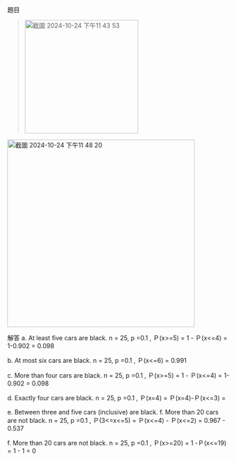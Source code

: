  題目
><img width="257" alt="截圖 2024-10-24 下午11 43 53" src="https://github.com/user-attachments/assets/e37b2718-7be4-44c1-b4e5-1e33732991fd">

<img width="425" alt="截圖 2024-10-24 下午11 48 20" src="https://github.com/user-attachments/assets/ccdda719-1afc-4a97-946c-a7bfa98da1cb">

解答
a. At least five cars are black.
  n = 25, p =0.1 , Ｐ(x>=5) = 1 - Ｐ(x<=4) = 1-0.902 = 0.098

b. At most six cars are black.
  n = 25, p =0.1 , Ｐ(x<=6) = 0.991 

c. More than four cars are black.
  n = 25, p =0.1 , Ｐ(x>=5) = 1 - Ｐ(x<=4) = 1-0.902 = 0.098

d. Exactly four cars are black.
  n = 25, p =0.1 , Ｐ(x=4) = Ｐ(x=4)-Ｐ(x<=3) = 

e. Between three and five cars (inclusive) are black. f. More than 20 cars are not black.
  n = 25, p =0.1 , Ｐ(3<=x<=5) = Ｐ(x<=4) - Ｐ(x<=2) = 0.967 - 0.537

f. More than 20 cars are not black.
  n = 25, p =0.1 , Ｐ(x>=20) = 1 -Ｐ(x<=19) = 1 - 1 = 0
